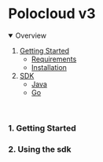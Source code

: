 # Polocloud v3

<details open="open">
    <summary>Overview</summary>
    <ol>
        <li>
          <a href="#getting-started">Getting Started</a>
          <ul>
            <li><a href="#requirements">Requirements</a></li>
            <li><a href="#installation">Installation</a></li>
          </ul>
        </li>
        <li>
          <a href="#sdk">SDK</a>
          <ul>
            <li><a href="#java">Java</a></li>
            <li><a href="#go">Go</a></li>
          </ul>
        </li>
    </ol>
</details>

<br/>

### 1. Getting Started

### 2. Using the sdk

